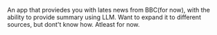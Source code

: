 An app that proviedes you with lates news from BBC(for now), with the ability to provide summary using LLM.
Want to expand it to different sources, but dont't know how. Atleast for now.
